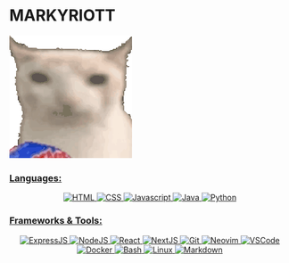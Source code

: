 # MARKYRIOTT
<img src="./assets/verycat.gif"/>

<div align="center">
  <a href="">
    <h3 align="left">Languages:</h3>
    <img src="https://skillicons.dev/icons?i=html" title="HTML" aria-label="HTML" />
    <img src="https://skillicons.dev/icons?i=css" title="CSS" aria-label="CSS" />
    <img src="https://skillicons.dev/icons?i=javascript" title="Javascript" aria-label="Javascript" />
    <img src="https://skillicons.dev/icons?i=java&theme=light" title="Java" aria-label="Java" />
    <img src="https://skillicons.dev/icons?i=python" title="Python" aria-label="Python" />
  </a>
    <br>
  <a href="">
    <h3 align="left">Frameworks & Tools:</h3>
    <img src="https://skillicons.dev/icons?i=express" title="ExpressJS" aria-label="ExpressJS" />
    <img src="https://skillicons.dev/icons?i=nodejs" title="NodeJS" aria-label="NodeJS" />
    <img src="https://skillicons.dev/icons?i=react" title="React" aria-label="React" />
    <img src="https://skillicons.dev/icons?i=nextjs" title="NextJS" aria-label="NextJS" />
    <img src="https://skillicons.dev/icons?i=git" title="Git" aria-label="Git" />
    <img src="https://skillicons.dev/icons?i=neovim" title="Neovim" aria-label="Neovim" />
    <img src="https://skillicons.dev/icons?i=vscode" title="VSCode" aria-label="VSCode" />
    <img src="https://skillicons.dev/icons?i=docker" title="Docker" aria-label="Docker" />
    <img src="https://skillicons.dev/icons?i=bash" title="Bash" aria-label="Bash" />
    <img src="https://skillicons.dev/icons?i=linux" title="Linux" aria-label="Linux" />
    <img src="https://skillicons.dev/icons?i=md" title="Markdown" aria-label="Markdown" />
  </a>
</div>
